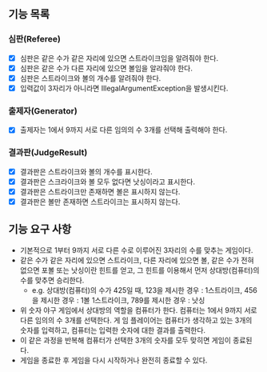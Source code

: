## 기능 목록
### 심판(Referee)
- [x] 심판은 같은 수가 같은 자리에 있으면 스트라이크임을 알려줘야 한다.
- [x] 심판은 같은 수가 다른 자리에 있으면 볼임을 알랴줘야 한다.
- [x] 심판은 스트라이크와 볼의 개수를 알려줘야 한다.
- [x] 입력값이 3자리가 아니라면 IllegalArgumentException을 발생시킨다.

### 출제자(Generator)
- [x] 출제자는 1에서 9까지 서로 다른 임의의 수 3개를 선택해 출력해야 한다.

### 결과판(JudgeResult)
- [x] 결과판은 스트라이크와 볼의 개수를 표시한다.
- [x] 결과판은 스크라이크와 볼 모두 없다면 낫싱이라고 표시한다.
- [x] 결과판은 스트라이크만 존재하면 볼은 표시하지 않는다.
- [x] 결과판은 볼만 존재하면 스트라이크는 표시하지 않는다.

## 기능 요구 사항
* 기본적으로 1부터 9까지 서로 다른 수로 이루어진 3자리의 수를 맞추는 게임이다.
* 같은 수가 같은 자리에 있으면 스트라이크, 다른 자리에 있으면 볼, 같은 수가 전혀 없으면 포볼 또는 낫싱이란 힌트를 얻고, 그 힌트를 이용해서 먼저 상대방(컴퓨터)의 수를 맞추면 승리한다.
    * e.g. 상대방(컴퓨터)의 수가 425일 때, 123을 제시한 경우 : 1스트라이크, 456을 제시한 경우 : 1볼 1스트라이크, 789를 제시한 경우 : 낫싱
* 위 숫자 야구 게임에서 상대방의 역할을 컴퓨터가 한다. 컴퓨터는 1에서 9까지 서로 다른 임의의 수 3개를 선택한다. 게 임 플레이어는 컴퓨터가 생각하고 있는 3개의 숫자를 입력하고, 컴퓨터는 입력한 숫자에 대한 결과를 출력한다.
* 이 같은 과정을 반복해 컴퓨터가 선택한 3개의 숫자를 모두 맞히면 게임이 종료된다.
* 게임을 종료한 후 게임을 다시 시작하거나 완전히 종료할 수 있다.
